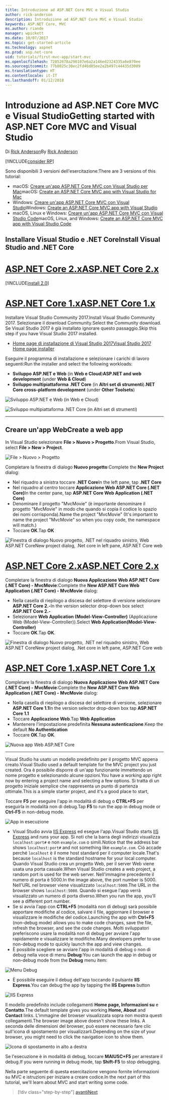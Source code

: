 ```yaml
---
title: Introduzione ad ASP.NET Core MVC e Visual Studio
author: rick-anderson
description: Introduzione ad ASP.NET Core MVC e Visual Studio
keywords: ASP.NET Core, MVC
ms.author: riande
manager: wpickett
ms.date: 10/07/2017
ms.topic: get-started-article
ms.technology: aspnet
ms.prod: asp.net-core
uid: tutorials/first-mvc-app/start-mvc
ms.openlocfilehash: 72852678a296107e6a2a146ed2324335a6e870ee
ms.sourcegitcommit: 77b8025c30ec2fd46d85ee2a2b497c44435d3009
ms.translationtype: HT
ms.contentlocale: it-IT
ms.lasthandoff: 01/12/2018
---
```

# <a name="getting-started-with-aspnet-core-mvc-and-visual-studio"></a><span data-ttu-id="a23bb-104">Introduzione ad ASP.NET Core MVC e Visual Studio</span><span class="sxs-lookup"><span data-stu-id="a23bb-104">Getting started with ASP.NET Core MVC and Visual Studio</span></span>

<span data-ttu-id="a23bb-105">Di [Rick Anderson](https://twitter.com/RickAndMSFT)</span><span class="sxs-lookup"><span data-stu-id="a23bb-105">By [Rick Anderson](https://twitter.com/RickAndMSFT)</span></span>

[!INCLUDE[consider RP](../../includes/razor.md)]

<span data-ttu-id="a23bb-106">Sono disponibili 3 versioni dell'esercitazione:</span><span class="sxs-lookup"><span data-stu-id="a23bb-106">There are 3 versions of this tutorial:</span></span>

* <span data-ttu-id="a23bb-107">macOS: [Creare un'app ASP.NET Core MVC con Visual Studio per Mac](xref:tutorials/first-mvc-app-mac/start-mvc)</span><span class="sxs-lookup"><span data-stu-id="a23bb-107">macOS: [Create an ASP.NET Core MVC app with Visual Studio for Mac](xref:tutorials/first-mvc-app-mac/start-mvc)</span></span>
* <span data-ttu-id="a23bb-108">Windows: [Creare un'app ASP.NET Core MVC con Visual Studio](xref:tutorials/first-mvc-app/start-mvc)</span><span class="sxs-lookup"><span data-stu-id="a23bb-108">Windows: [Create an ASP.NET Core MVC app with Visual Studio](xref:tutorials/first-mvc-app/start-mvc)</span></span>
* <span data-ttu-id="a23bb-109">macOS, Linux e Windows: [Creare un'app ASP.NET Core MVC con Visual Studio Code](xref:tutorials/first-mvc-app-xplat/start-mvc)</span><span class="sxs-lookup"><span data-stu-id="a23bb-109">macOS, Linux, and Windows: [Create an ASP.NET Core MVC app with Visual Studio Code](xref:tutorials/first-mvc-app-xplat/start-mvc)</span></span>

## <a name="install-visual-studio-and-net-core"></a><span data-ttu-id="a23bb-110">Installare Visual Studio e .NET Core</span><span class="sxs-lookup"><span data-stu-id="a23bb-110">Install Visual Studio and .NET Core</span></span>

# <a name="aspnet-core-2xtabaspnetcore2x"></a>[<span data-ttu-id="a23bb-111">ASP.NET Core 2.x</span><span class="sxs-lookup"><span data-stu-id="a23bb-111">ASP.NET Core 2.x</span></span>](#tab/aspnetcore2x)

[!INCLUDE[install 2.0](../../includes/install2.0.md)]

# <a name="aspnet-core-1xtabaspnetcore1x"></a>[<span data-ttu-id="a23bb-112">ASP.NET Core 1.x</span><span class="sxs-lookup"><span data-stu-id="a23bb-112">ASP.NET Core 1.x</span></span>](#tab/aspnetcore1x)

<span data-ttu-id="a23bb-113">Installare Visual Studio Community 2017.</span><span class="sxs-lookup"><span data-stu-id="a23bb-113">Install Visual Studio Community 2017.</span></span> <span data-ttu-id="a23bb-114">Selezionare il download Community.</span><span class="sxs-lookup"><span data-stu-id="a23bb-114">Select the Community download.</span></span> <span data-ttu-id="a23bb-115">Se Visual Studio 2017 è già installato ignorare questo passaggio.</span><span class="sxs-lookup"><span data-stu-id="a23bb-115">Skip this step if you have Visual Studio 2017 installed.</span></span>

* [<span data-ttu-id="a23bb-116">Home page di installazione di Visual Studio 2017</span><span class="sxs-lookup"><span data-stu-id="a23bb-116">Visual Studio 2017 Home page installer</span></span>](https://www.visualstudio.com/)

<span data-ttu-id="a23bb-117">Eseguire il programma di installazione e selezionare i carichi di lavoro seguenti:</span><span class="sxs-lookup"><span data-stu-id="a23bb-117">Run the installer and select the following workloads:</span></span>

* <span data-ttu-id="a23bb-118">**Sviluppo ASP.NET e Web** (in **Web e Cloud**)</span><span class="sxs-lookup"><span data-stu-id="a23bb-118">**ASP.NET and web development** (under **Web & Cloud**)</span></span>
* <span data-ttu-id="a23bb-119">**Sviluppo multipiattaforma .NET Core** (in **Altri set di strumenti**)</span><span class="sxs-lookup"><span data-stu-id="a23bb-119">**.NET Core cross-platform development** (under **Other Toolsets**)</span></span>

![**Sviluppo ASP.NET e Web** (in **Web e Cloud**)](start-mvc/_static/web_workload.png)

![**Sviluppo multipiattaforma .NET Core** (in **Altri set di strumenti**)](start-mvc/_static/x_plat_wl.png)

---

## <a name="create-a-web-app"></a><span data-ttu-id="a23bb-122">Creare un'app Web</span><span class="sxs-lookup"><span data-stu-id="a23bb-122">Create a web app</span></span>

<span data-ttu-id="a23bb-123">In Visual Studio selezionare **File > Nuovo > Progetto**.</span><span class="sxs-lookup"><span data-stu-id="a23bb-123">From Visual Studio, select  **File > New > Project**.</span></span>

![File > Nuovo > Progetto](start-mvc/_static/alt_new_project.png)

<span data-ttu-id="a23bb-125">Completare la finestra di dialogo **Nuovo progetto**:</span><span class="sxs-lookup"><span data-stu-id="a23bb-125">Complete the **New Project** dialog:</span></span>

* <span data-ttu-id="a23bb-126">Nel riquadro a sinistra toccare **.NET Core**</span><span class="sxs-lookup"><span data-stu-id="a23bb-126">In the left pane, tap **.NET Core**</span></span>
* <span data-ttu-id="a23bb-127">Nel riquadro al centro toccare **Applicazione Web ASP.NET Core (.NET Core)**</span><span class="sxs-lookup"><span data-stu-id="a23bb-127">In the center pane, tap **ASP.NET Core Web Application (.NET Core)**</span></span>
* <span data-ttu-id="a23bb-128">Denominare il progetto "MvcMovie" (è importante denominare il progetto "MvcMovie" in modo che quando si copia il codice lo spazio dei nomi corrisponda).</span><span class="sxs-lookup"><span data-stu-id="a23bb-128">Name the project "MvcMovie" (It's important to name the project "MvcMovie" so when you copy code, the namespace will match.)</span></span>
* <span data-ttu-id="a23bb-129">Toccare **OK**.</span><span class="sxs-lookup"><span data-stu-id="a23bb-129">Tap **OK**</span></span>

![<span data-ttu-id="a23bb-130">Finestra di dialogo Nuovo progetto, .NET nel riquadro sinistro, Web ASP.NET Core</span><span class="sxs-lookup"><span data-stu-id="a23bb-130">New project dialog, .Net core in left pane, ASP.NET Core web</span></span> ](start-mvc/_static/new_project2.png)


# <a name="aspnet-core-2xtabaspnetcore2x"></a>[<span data-ttu-id="a23bb-131">ASP.NET Core 2.x</span><span class="sxs-lookup"><span data-stu-id="a23bb-131">ASP.NET Core 2.x</span></span>](#tab/aspnetcore2x)

<span data-ttu-id="a23bb-132">Completare la finestra di dialogo **Nuova Applicazione Web ASP.NET Core (.NET Core) - MvcMovie**:</span><span class="sxs-lookup"><span data-stu-id="a23bb-132">Complete the **New ASP.NET Core Web Application (.NET Core) - MvcMovie** dialog:</span></span>

* <span data-ttu-id="a23bb-133">Nella casella di riepilogo a discesa del selettore di versione selezionare **ASP.NET Core 2.-**</span><span class="sxs-lookup"><span data-stu-id="a23bb-133">In the version selector drop-down box select **ASP.NET Core 2.-**</span></span>
* <span data-ttu-id="a23bb-134">Selezionare **Web Application (Model-View-Controller)** (Applicazione Web (Model-View-Controller)).</span><span class="sxs-lookup"><span data-stu-id="a23bb-134">Select **Web Application(Model-View-Controller)**</span></span>
* <span data-ttu-id="a23bb-135">Toccare **OK**.</span><span class="sxs-lookup"><span data-stu-id="a23bb-135">Tap **OK**.</span></span>

![<span data-ttu-id="a23bb-136">Finestra di dialogo Nuovo progetto, .NET nel riquadro sinistro, Web ASP.NET Core</span><span class="sxs-lookup"><span data-stu-id="a23bb-136">New project dialog, .Net core in left pane, ASP.NET Core web</span></span> ](start-mvc/_static/new_project22.png)

# <a name="aspnet-core-1xtabaspnetcore1x"></a>[<span data-ttu-id="a23bb-137">ASP.NET Core 1.x</span><span class="sxs-lookup"><span data-stu-id="a23bb-137">ASP.NET Core 1.x</span></span>](#tab/aspnetcore1x)

<span data-ttu-id="a23bb-138">Completare la finestra di dialogo **Nuova Applicazione Web ASP.NET Core (.NET Core) - MvcMovie**:</span><span class="sxs-lookup"><span data-stu-id="a23bb-138">Complete the **New ASP.NET Core Web Application (.NET Core) - MvcMovie** dialog:</span></span>

* <span data-ttu-id="a23bb-139">Nella casella di riepilogo a discesa del selettore di versione, selezionare **ASP.NET Core 1.1**</span><span class="sxs-lookup"><span data-stu-id="a23bb-139">In the version selector drop-down box tap **ASP.NET Core 1.1**</span></span>
* <span data-ttu-id="a23bb-140">Toccare **Applicazione Web**.</span><span class="sxs-lookup"><span data-stu-id="a23bb-140">Tap **Web Application**</span></span>
* <span data-ttu-id="a23bb-141">Mantenere l'impostazione predefinita **Nessuna autenticazione**.</span><span class="sxs-lookup"><span data-stu-id="a23bb-141">Keep the default **No Authentication**</span></span>
* <span data-ttu-id="a23bb-142">Toccare **OK**.</span><span class="sxs-lookup"><span data-stu-id="a23bb-142">Tap **OK**.</span></span>

![Nuova app Web ASP.NET Core](start-mvc/_static/p3.png)

---

<span data-ttu-id="a23bb-144">Visual Studio ha usato un modello predefinito per il progetto MVC appena creato.</span><span class="sxs-lookup"><span data-stu-id="a23bb-144">Visual Studio used a default template for the MVC project you just created.</span></span> <span data-ttu-id="a23bb-145">Ora è possibile disporre di un'app funzionante immettendo un nome progetto e selezionando alcune opzioni.</span><span class="sxs-lookup"><span data-stu-id="a23bb-145">You have a working app right now by entering a project name and selecting a few options.</span></span> <span data-ttu-id="a23bb-146">Si tratta di un progetto iniziale semplice che rappresenta un punto di partenza ottimale.</span><span class="sxs-lookup"><span data-stu-id="a23bb-146">This is a simple starter project, and it's a good place to start,</span></span>

<span data-ttu-id="a23bb-147">Toccare **F5** per eseguire l'app in modalità di debug o **CTRL+F5** per eseguirla in modalità non di debug.</span><span class="sxs-lookup"><span data-stu-id="a23bb-147">Tap **F5** to run the app in debug mode or **Ctrl-F5** in non-debug mode.</span></span>
<!-- These images are also used by uid: tutorials/first-mvc-app-xplat/start-mvc -->
![App in esecuzione](start-mvc/_static/1.png)

* <span data-ttu-id="a23bb-149">Visual Studio avvia [IIS Express](https://docs.microsoft.com/iis/extensions/introduction-to-iis-express/iis-express-overview) ed esegue l'app.</span><span class="sxs-lookup"><span data-stu-id="a23bb-149">Visual Studio starts [IIS Express](https://docs.microsoft.com/iis/extensions/introduction-to-iis-express/iis-express-overview) and runs your app.</span></span> <span data-ttu-id="a23bb-150">Si noti che la barra degli indirizzi visualizza `localhost:port#` e non `example.com` o simili.</span><span class="sxs-lookup"><span data-stu-id="a23bb-150">Notice that the address bar shows `localhost:port#` and not something like `example.com`.</span></span> <span data-ttu-id="a23bb-151">Ciò accade perché `localhost` è il nome host standard per il computer locale.</span><span class="sxs-lookup"><span data-stu-id="a23bb-151">That's because `localhost` is the standard hostname for your local computer.</span></span> <span data-ttu-id="a23bb-152">Quando Visual Studio crea un progetto Web, per il server Web viene usata una porta casuale.</span><span class="sxs-lookup"><span data-stu-id="a23bb-152">When Visual Studio creates a web project, a random port is used for the web server.</span></span> <span data-ttu-id="a23bb-153">Nell'immagine precedente il numero di porta è 5000.</span><span class="sxs-lookup"><span data-stu-id="a23bb-153">In the image above, the port number is 5000.</span></span> <span data-ttu-id="a23bb-154">Nell'URL nel browser viene visualizzato `localhost:5000`.</span><span class="sxs-lookup"><span data-stu-id="a23bb-154">The URL in the browser shows `localhost:5000`.</span></span> <span data-ttu-id="a23bb-155">Quando si esegue l'app verrà visualizzato un numero di porta diverso.</span><span class="sxs-lookup"><span data-stu-id="a23bb-155">When you run the app, you'll see a different port number.</span></span>
* <span data-ttu-id="a23bb-156">Se si avvia l'app con **CTRL+F5** (modalità non di debug) sarà possibile apportare modifiche al codice, salvare il file, aggiornare il browser e visualizzare le modifiche del codice.</span><span class="sxs-lookup"><span data-stu-id="a23bb-156">Launching the app with **Ctrl+F5** (non-debug mode) allows you to make code changes, save the file, refresh the browser, and see the code changes.</span></span> <span data-ttu-id="a23bb-157">Molti sviluppatori preferiscono usare la modalità non di debug per avviare l'app rapidamente e visualizzare le modifiche.</span><span class="sxs-lookup"><span data-stu-id="a23bb-157">Many developers prefer to use non-debug mode to quickly launch the app and view changes.</span></span>
* <span data-ttu-id="a23bb-158">È possibile scegliere se avviare l'app in modalità di debug o non di debug nella voce di menu **Debug**:</span><span class="sxs-lookup"><span data-stu-id="a23bb-158">You can launch the app in debug or non-debug mode from the **Debug** menu item:</span></span>

![Menu Debug](start-mvc/_static/debug_menu.png)

* <span data-ttu-id="a23bb-160">È possibile eseguire il debug dell'app toccando il pulsante **IIS Express**.</span><span class="sxs-lookup"><span data-stu-id="a23bb-160">You can debug the app by tapping the **IIS Express** button</span></span>

![IIS Express](start-mvc/_static/iis_express.png)

<span data-ttu-id="a23bb-162">Il modello predefinito include collegamenti **Home page, Informazioni su** e **Contatto**.</span><span class="sxs-lookup"><span data-stu-id="a23bb-162">The default template gives you working **Home, About** and **Contact** links.</span></span> <span data-ttu-id="a23bb-163">L'immagine del browser visualizzata sopra non mostra questi collegamenti.</span><span class="sxs-lookup"><span data-stu-id="a23bb-163">The browser image above doesn't show these links.</span></span> <span data-ttu-id="a23bb-164">A seconda delle dimensioni del browser, può essere necessario fare clic sull'icona di spostamento per visualizzarli.</span><span class="sxs-lookup"><span data-stu-id="a23bb-164">Depending on the size of your browser, you might need to click the navigation icon to show them.</span></span>

![Icona di spostamento in alto a destra](start-mvc/_static/2.png)

<span data-ttu-id="a23bb-166">Se l'esecuzione è in modalità di debug, toccare **MAIUSC+F5** per arrestare il debug.</span><span class="sxs-lookup"><span data-stu-id="a23bb-166">If you were running in debug mode, tap **Shift-F5** to stop debugging.</span></span>

<span data-ttu-id="a23bb-167">Nella parte seguente di questa esercitazione vengono fornite informazioni su MVC e istruzioni per iniziare a creare codice.</span><span class="sxs-lookup"><span data-stu-id="a23bb-167">In the next part of this tutorial, we'll learn about MVC and start writing some code.</span></span>

>[!div class="step-by-step"]
[<span data-ttu-id="a23bb-168">avanti</span><span class="sxs-lookup"><span data-stu-id="a23bb-168">Next</span></span>](adding-controller.md)  
